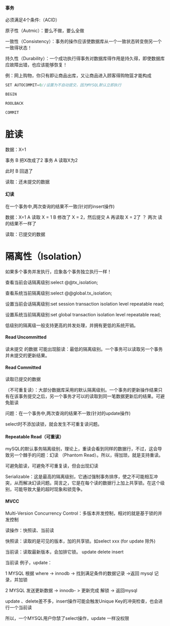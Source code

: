 #### 事务

必须满足4个条件:（ACID）

原子性（Autmic）：要么不做，要么全做

一致性（Consistency）：事务的操作应该使数据库从一个一致状态转变倒另一个一致得状态！

持久性（Durability）：一个成功执行得事务对数据库得作用是持久得，即使数据库应故障出错，也应该能够恢复！

例：网上购物，你只有即让商品出库，又让商品进入顾客得购物篮才能构成



```c
SET AUTOCOMMIT=0//设置为不自动提交，因为MYSQL默认立即执行

BEGIN

ROOLBACK

COMMIT
```


# 脏读

数据：X=1

事务 B 把X改成了2
事务 A 读取X为2

此时 B 回退了


读取：还未提交的数据

#### 幻读

在一个事务中,两次查询的结果不一致(针对的insert操作)

数据：X=1
A 读取 X = 1
B 修改了 X = 2，然后提交 
A 再读取 X = 2了 ？ 两次 读的结果不一样了

读取：已提交的数据

# 隔离性（Isolation）

如果多个事务并发执行，应象各个事务独立执行一样！


查看当前会话隔离级别:select @@tx_isolation;

查看系统当前隔离级别:select @@global.tx_isolation;

设置当前会话隔离级别:set session transaction isolation level repeatable read;

设置系统当前隔离级别:set global transaction isolation level repeatable read;

低级别的隔离级一般支持更高的并发处理，并拥有更低的系统开销。


#### Read Uncommitted

读未提交 的数据
可能出现脏读：最低的隔离级别。一个事务可以读取另一个事务并未提交的更新结果。

#### Read Committed

读取已提交的数据 

（不可重复读）：大部分数据库采用的默认隔离级别。一个事务的更新操作结果只有在该事务提交之后，另一个事务才可以的读取到同一笔数据更新后的结果。可避免脏读


问题：在一个事务中,两次查询的结果不一致(针对的update操作)

select时不添加读锁，就会发生不可重复读问题。

#### Repeatable Read（可重读）

mySQL的默认事务隔离级别，理论上，重读会看到同样的数据行，不过，这会导致另一个棘手的问题：幻读 （Phantom Read）。所以，得加琐，就是支持重读。

可避免脏读，可避免不可重复读，但会出现幻读



Serializable：这是最高的隔离级别，它通过强制事务排序，使之不可能相互冲突，从而解决幻读问题。简言之，它是在每个读的数据行上加上共享锁。在这个级别，可能导致大量的超时现象和锁竞争。

#### MVCC

Multi-Version Concurrency Control：多版本并发控制，相对的就是基于锁的并发控制

读操作：快照读、当前读

快照读：读取的是可见的版本，加的共享锁。如select xxx (for update 除外)

当前读：读取最新版本，会加排它锁。 update delete insert

当前读 例子，update：

1 MYSQL 根据 where -> innodb -> 找到满足条件的数据记录 ->返回 mysql 记录，并加锁

2 MYSQL 发送更新数据 -> innodb- > 更新完成 解锁 -> 返回mysql

update 、delete差不多，insert操作可能会触发Unique Key的冲突检查，也会进行一个当前读

所以，一个MYSQL用户你禁了select操作，update 一样没权限